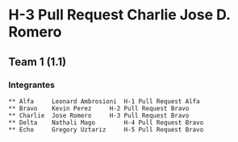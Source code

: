 # H-3 Pull Request Charlie	Jose D. Romero

## Team 1 (1.1)

### Integrantes

	** Alfa		Leonard Ambrosioni	H-1 Pull Request Alfa
	** Bravo	Kevin Perez		H-2 Pull Request Bravo
	** Charlie	Jose Romero		H-3 Pull Request Bravo
 	** Delta	Nathali Mago		H-4 Pull Request Bravo		
  	** Echo		Gregory Uztariz		H-5 Pull Request Bravo
	
